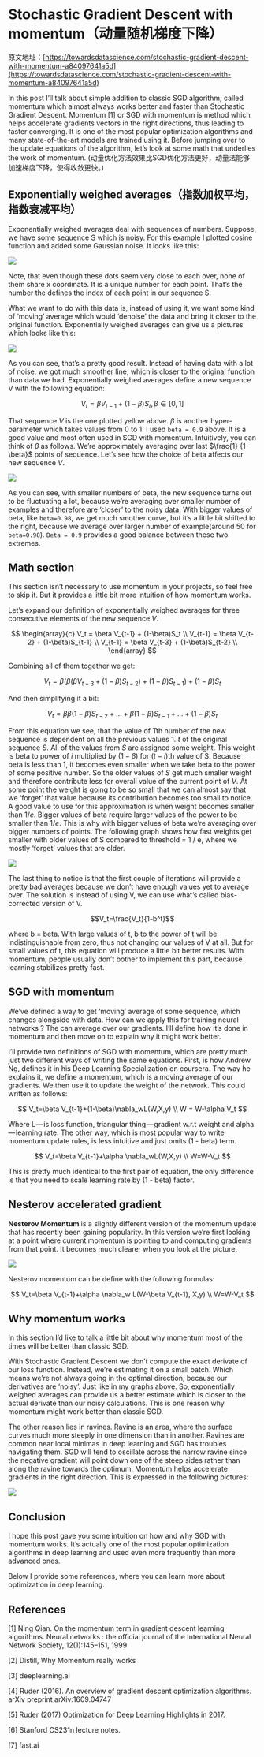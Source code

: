 # Stochastic Gradient Descent with momentum（动量随机梯度下降）

原文地址：[https://towardsdatascience.com/stochastic-gradient-descent-with-momentum-a84097641a5d](https://towardsdatascience.com/stochastic-gradient-descent-with-momentum-a84097641a5d)

In this post I’ll talk about simple addition to classic SGD algorithm, called momentum which almost always works better and faster than Stochastic Gradient Descent. Momentum [1] or SGD with momentum is method which helps accelerate gradients vectors in the right directions, thus leading to faster converging. It is one of the most popular optimization algorithms and many state-of-the-art models are trained using it. Before jumping over to the update equations of the algorithm, let’s look at some math that underlies the work of momentum.
(动量优化方法效果比SGD优化方法更好，动量法能够加速梯度下降，使得收敛更快。)

## Exponentially weighed averages（指数加权平均， 指数衰减平均）

Exponentially weighed averages deal with sequences of numbers. Suppose, we have some sequence S which is noisy. For this example I plotted cosine function and added some Gaussian noise. It looks like this:

![](https://cdn-images-1.medium.com/max/1600/1*U5g-MNIKrZjVnI12ePtbLw.png)

Note, that even though these dots seem very close to each over, none of them share x coordinate. It is a unique number for each point. That’s the number the defines the index of each point in our sequence S.

What we want to do with this data is, instead of using it, we want some kind of ‘moving’ average which would ‘denoise’ the data and bring it closer to the original function. Exponentially weighed averages can give us a pictures which looks like this:

![](https://cdn-images-1.medium.com/max/1600/1*fhHakQ1nWN7HK1KBNdarqw.png)

As you can see, that’s a pretty good result. Instead of having data with a lot of noise, we got much smoother line, which is closer to the original function than data we had. Exponentially weighed averages define a new sequence V with the following equation:

$$V_t=\beta V_{t-1} + (1 - \beta )S_t, \beta \in [0,1]$$

That sequence $V$ is the one plotted yellow above.  $\beta$ is another hyper-parameter which takes values from 0 to 1. I used `beta = 0.9` above. It is a good value and most often used in SGD with momentum. Intuitively, you can think of $\beta$ as follows. We’re approximately averaging over last $\frac{1} {1- \beta}$ points of sequence. Let’s see how the choice of beta affects our new sequence $V$.

![](https://cdn-images-1.medium.com/max/1600/1*buj-RJg3wW6RSclnpczkzA.png)

As you can see, with smaller numbers of beta, the new sequence turns out to be fluctuating a lot, because we’re averaging over smaller number of examples and therefore are ‘closer’ to the noisy data. With bigger values of beta, like `beta=0.98`, we get much smother curve, but it’s a little bit shifted to the right, because we average over larger number of example(around 50 for `beta=0.98`). `Beta = 0.9` provides a good balance between these two extremes.

## Math section

This section isn’t necessary to use momentum in your projects, so feel free to skip it. But it provides a little bit more intuition of how momentum works.

Let’s expand our definition of exponentially weighed averages for three consecutive elements of the new sequence $V$.

$$
\begin{array}{c}
V_t = \beta V_{t-1} + (1-\beta)S_t  \\
V_{t-1} = \beta V_{t-2} + (1-\beta)S_{t-1} \\
V_{t-1} = \beta V_{t-3} + (1-\beta)S_{t-2}  \\
\end{array}
$$

Combining all of them together we get:

$$V_t=\beta (\beta (\beta V_{t-3}+(1-\beta )S_{t-2})+(1-\beta )S_{t-1})+(1-\beta) S_t$$

And then simplifying it a bit:

$$V_t=\beta \beta (1-\beta)S_{t-2}+\dots+\beta(1-\beta)S_{t-1}+\dots+(1-\beta)S_t$$

From this equation we see, that the value of Tth number of the new sequence is dependent on all the previous values $1..t$ of the original sequence $S$. All of the values from $S$ are assigned some weight. This weight is beta to power of $i$ multiplied by $(1- \beta)$ for $(t - i)$th value of S. Because beta is less than 1, it becomes even smaller when we take beta to the power of some positive number. So the older values of $S$ get much smaller weight and therefore contribute less for overall value of the current point of $V$. At some point the weight is going to be so small that we can almost say that we ‘forget’ that value because its contribution becomes too small to notice. A good value to use for this approximation is when weight becomes smaller than $1 / e$. Bigger values of beta require larger values of the power to be smaller than $1 / e$. This is why with bigger values of beta we’re averaging over bigger numbers of points. The following graph shows how fast weights get smaller with older values of S compared to threshold = 1 / e, where we mostly ‘forget’ values that are older.

![](https://cdn-images-1.medium.com/max/1600/1*ptkdnVKPzIXRbrdsKXY4PQ.png)

The last thing to notice is that the first couple of iterations will provide a pretty bad averages because we don’t have enough values yet to average over. The solution is instead of using V, we can use what’s called bias-corrected version of V.

$$V_t=\frac{V_t}{1-b^t}$$

where b = beta. With large values of t, b to the power of t will be indistinguishable from zero, thus not changing our values of V at all. But for small values of t, this equation will produce a little bit better results. With momentum, people usually don’t bother to implement this part, because learning stabilizes pretty fast.

## SGD with momentum

We’ve defined a way to get ‘moving’ average of some sequence, which changes alongside with data. How can we apply this for training neural networks ? The can average over our gradients. I’ll define how it’s done in momentum and then move on to explain why it might work better.

I’ll provide two definitions of SGD with momentum, which are pretty much just two different ways of writing the same equations. First, is how Andrew Ng, defines it in his Deep Learning Specialization on coursera. The way he explains it, we define a momentum, which is a moving average of our gradients. We then use it to update the weight of the network. This could written as follows:

$$
V_t=\beta V_{t-1}+(1-\beta)\nabla_wL(W,X,y) \\
W = W-\alpha V_t
$$

Where L — is loss function, triangular thing — gradient w.r.t weight and alpha — learning rate. The other way, which is most popular way to write momentum update rules, is less intuitive and just omits (1 - beta) term.

$$
V_t=\beta V_{t-1}+\alpha \nabla_wL(W,X,y)  \\
W=W-V_t
$$

This is pretty much identical to the first pair of equation, the only difference is that you need to scale learning rate by (1 - beta) factor.

## Nesterov accelerated gradient

**Nesterov Momentum** is a slightly different version of the momentum update that has recently been gaining popularity. In this version we’re first looking at a point where current momentum is pointing to and computing gradients from that point. It becomes much clearer when you look at the picture.

![](https://cdn-images-1.medium.com/max/1600/1*hJSLxZMjYVzgF5A_MoqeVQ.jpeg)

Nesterov momentum can be define with the following formulas:

$$
V_t=\beta V_{t-1}+\alpha \nabla_w L(W-\beta V_{t-1}, X,y)  \\
W=W-V_t
$$

## Why momentum works

In this section I’d like to talk a little bit about why momentum most of the times will be better than classic SGD.

With Stochastic Gradient Descent we don’t compute the exact derivate of our loss function. Instead, we’re estimating it on a small batch. Which means we’re not always going in the optimal direction, because our derivatives are ‘noisy’. Just like in my graphs above. So, exponentially weighed averages can provide us a better estimate which is closer to the actual derivate than our noisy calculations. This is one reason why momentum might work better than classic SGD.

The other reason lies in ravines. Ravine is an area, where the surface curves much more steeply in one dimension than in another. Ravines are common near local minimas in deep learning and SGD has troubles navigating them. SGD will tend to oscillate across the narrow ravine since the negative gradient will point down one of the steep sides rather than along the ravine towards the optimum. Momentum helps accelerate gradients in the right direction. This is expressed in the following pictures:

![](https://cdn-images-1.medium.com/max/1200/1*JHYIDkzf1ImuZK487q_kiw.gif)

## Conclusion
I hope this post gave you some intuition on how and why SGD with momentum works. It’s actually one of the most popular optimization algorithms in deep learning and used even more frequently than more advanced ones.

Below I provide some references, where you can learn more about optimization in deep learning.

## References
[1] Ning Qian. On the momentum term in gradient descent learning algorithms. Neural networks : the official journal of the International Neural Network Society, 12(1):145–151, 1999

[2] Distill, Why Momentum really works

[3] deeplearning.ai

[4] Ruder (2016). An overview of gradient descent optimization algorithms. arXiv preprint arXiv:1609.04747

[5] Ruder (2017) Optimization for Deep Learning Highlights in 2017.

[6] Stanford CS231n lecture notes.

[7] fast.ai

